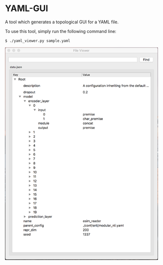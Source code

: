 # YAML-GUI
A tool which generates a topological GUI for a YAML file.

To use this tool, simply run the following command line:

```
$ ./yaml_viewer.py sample.yaml
```

![alt text](https://github.com/benedictprintz/YAML-GUI/blob/master/example1.png)
